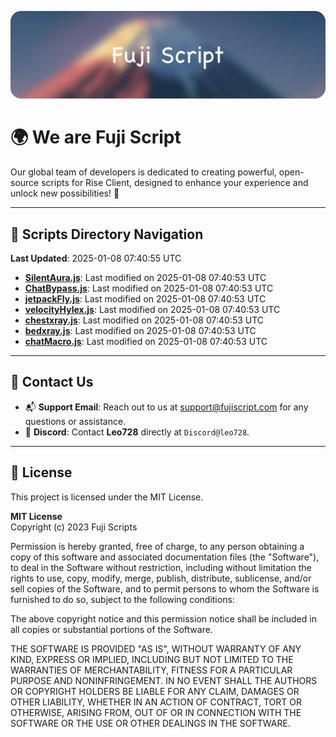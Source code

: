 ![Banner](.github/b.webp)

# 🌍 **We are Fuji Script**

Our global team of developers is dedicated to creating powerful, open-source scripts for Rise Client, designed to enhance your experience and unlock new possibilities! 🌟

---
<!-- SCRIPTS_NAVIGATION_START -->
## 📂 **Scripts Directory Navigation**

**Last Updated**: 2025-01-08 07:40:55 UTC

- **[SilentAura.js](scripts/SilentAura.js)**: Last modified on 2025-01-08 07:40:53 UTC
- **[ChatBypass.js](scripts/ChatBypass.js)**: Last modified on 2025-01-08 07:40:53 UTC
- **[jetpackFly.js](scripts/jetpackFly.js)**: Last modified on 2025-01-08 07:40:53 UTC
- **[velocityHylex.js](scripts/velocityHylex.js)**: Last modified on 2025-01-08 07:40:53 UTC
- **[chestxray.js](scripts/chestxray.js)**: Last modified on 2025-01-08 07:40:53 UTC
- **[bedxray.js](scripts/bedxray.js)**: Last modified on 2025-01-08 07:40:53 UTC
- **[chatMacro.js](scripts/chatMacro.js)**: Last modified on 2025-01-08 07:40:53 UTC

<!-- SCRIPTS_NAVIGATION_END -->

---

## 💬 **Contact Us**  
- 📬 **Support Email**: Reach out to us at [support@fujiscript.com](mailto:support@fujiscript.com) for any questions or assistance.  
- 💬 **Discord**: Contact **Leo728** directly at `Discord@leo728`.

---

## 📜 **License**

This project is licensed under the MIT License.  

**MIT License**  
Copyright (c) 2023 Fuji Scripts  

Permission is hereby granted, free of charge, to any person obtaining a copy of this software and associated documentation files (the "Software"), to deal in the Software without restriction, including without limitation the rights to use, copy, modify, merge, publish, distribute, sublicense, and/or sell copies of the Software, and to permit persons to whom the Software is furnished to do so, subject to the following conditions:  

The above copyright notice and this permission notice shall be included in all copies or substantial portions of the Software.  

THE SOFTWARE IS PROVIDED "AS IS", WITHOUT WARRANTY OF ANY KIND, EXPRESS OR IMPLIED, INCLUDING BUT NOT LIMITED TO THE WARRANTIES OF MERCHANTABILITY, FITNESS FOR A PARTICULAR PURPOSE AND NONINFRINGEMENT. IN NO EVENT SHALL THE AUTHORS OR COPYRIGHT HOLDERS BE LIABLE FOR ANY CLAIM, DAMAGES OR OTHER LIABILITY, WHETHER IN AN ACTION OF CONTRACT, TORT OR OTHERWISE, ARISING FROM, OUT OF OR IN CONNECTION WITH THE SOFTWARE OR THE USE OR OTHER DEALINGS IN THE SOFTWARE.  
